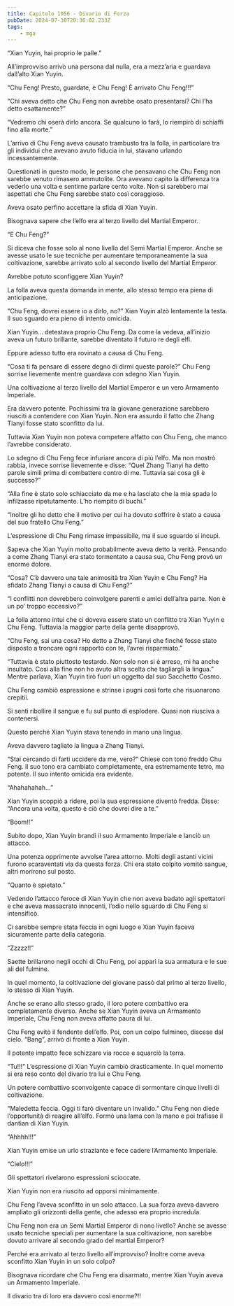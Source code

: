 ```yaml
---
title: Capitolo 1956 - Divario di Forza
pubDate: 2024-07-30T20:36:02.233Z
tags:
    - mga
---
```



“Xian Yuyin, hai proprio le palle.”

All’improvviso arrivò una persona dal nulla, era a mezz’aria e guardava dall’alto Xian Yuyin.

“Chu Feng! Presto, guardate, è Chu Feng! È arrivato Chu Feng!!!”

“Chi aveva detto che Chu Feng non avrebbe osato presentarsi? Chi l’ha detto esattamente?”

“Vedremo chi oserà dirlo ancora. Se qualcuno lo farà, lo riempirò di schiaffi fino alla morte.”

L’arrivo di Chu Feng aveva causato trambusto tra la folla, in particolare tra gli individui che avevano avuto fiducia in lui, stavano urlando incessantemente.

Questionati in questo modo, le persone che pensavano che Chu Feng non sarebbe venuto rimasero ammutolite. Ora avevano capito la differenza tra vederlo una volta e sentirne parlare cento volte. Non si sarebbero mai aspettati che Chu Feng sarebbe stato così coraggioso.

Aveva osato perfino accettare la sfida di Xian Yuyin.

Bisognava sapere che l’elfo era al terzo livello del Martial Emperor.

“E Chu Feng?”

Si diceva che fosse solo al nono livello del Semi Martial Emperor. Anche se avesse usato le sue tecniche per aumentare temporaneamente la sua coltivazione, sarebbe arrivato solo al secondo livello del Martial Emperor.

Avrebbe potuto sconfiggere Xian Yuyin?

La folla aveva questa domanda in mente, allo stesso tempo era piena di anticipazione.

“Chu Feng, dovrei essere io a dirlo, no?” Xian Yuyin alzò lentamente la testa. Il suo sguardo era pieno di intento omicida.

Xian Yuyin… detestava proprio Chu Feng. Da come la vedeva, all’inizio aveva un futuro brillante, sarebbe diventato il futuro re degli elfi.

Eppure adesso tutto era rovinato a causa di Chu Feng.

“Cosa ti fa pensare di essere degno di dirmi queste parole?” Chu Feng sorrise lievemente mentre guardava con sdegno Xian Yuyin.

Una coltivazione al terzo livello del Martial Emperor e un vero Armamento Imperiale.

Era davvero potente. Pochissimi tra la giovane generazione sarebbero riusciti a contendere con Xian Yuyin. Non era assurdo il fatto che Zhang Tianyi fosse stato sconfitto da lui.

Tuttavia Xian Yuyin non poteva competere affatto con Chu Feng, che manco l’avrebbe considerato.

Lo sdegno di Chu Feng fece infuriare ancora di più l’elfo. Ma non mostrò rabbia, invece sorrise lievemente e disse: “Quel Zhang Tianyi ha detto parole simili prima di combattere contro di me. Tuttavia sai cosa gli è successo?”

“Alla fine è stato solo schiacciato da me e ha lasciato che la mia spada lo infilzasse ripetutamente. L’ho riempito di buchi.”

“Inoltre gli ho detto che il motivo per cui ha dovuto soffrire è stato a causa del suo fratello Chu Feng.”

L’espressione di Chu Feng rimase impassibile, ma il suo sguardo si incupì.

Sapeva che Xian Yuyin molto probabilmente aveva detto la verità. Pensando a come Zhang Tianyi era stato tormentato a causa sua, Chu Feng provò un enorme dolore.

“Cosa? C’è davvero una tale animosità tra Xian Yuyin e Chu Feng? Ha sfidato Zhang Tianyi a causa di Chu Feng?”

“I conflitti non dovrebbero coinvolgere parenti e amici dell’altra parte. Non è un po’ troppo eccessivo?”

La folla attorno intuì che ci doveva essere stato un conflitto tra Xian Yuyin e Chu Feng. Tuttavia la maggior parte della gente disapprovò.

“Chu Feng, sai una cosa? Ho detto a Zhang Tianyi che finché fosse stato disposto a troncare ogni rapporto con te, l’avrei risparmiato.”

“Tuttavia è stato piuttosto testardo. Non solo non si è arreso, mi ha anche insultato. Così alla fine non ho avuto altra scelta che tagliargli la lingua.” Mentre parlava, Xian Yuyin tirò fuori un oggetto dal suo Sacchetto Cosmo.

Chu Feng cambiò espressione e strinse i pugni così forte che risuonarono crepitii.

Si sentì ribollire il sangue e fu sul punto di esplodere. Quasi non riusciva a contenersi.

Questo perché Xian Yuyin stava tenendo in mano una lingua.

Aveva davvero tagliato la lingua a Zhang Tianyi.

“Stai cercando di farti uccidere da me, vero?” Chiese con tono freddo Chu Feng. Il suo tono era cambiato completamente, era estremamente tetro, ma potente. Il suo intento omicida era evidente.

“Ahahahahah…”

Xian Yuyin scoppiò a ridere, poi la sua espressione diventò fredda. Disse: “Ancora una volta, questo è ciò che dovrei dire a te.”

“Boom!!”

Subito dopo, Xian Yuyin brandì il suo Armamento Imperiale e lanciò un attacco.

Una potenza opprimente avvolse l’area attorno. Molti degli astanti vicini furono scaraventati via da questa forza. Chi era stato colpito vomitò sangue, altri morirono sul posto.

“Quanto è spietato.”

Vedendo l’attacco feroce di Xian Yuyin che non aveva badato agli spettatori e che aveva massacrato innocenti, l’odio nello sguardo di Chu Feng si intensificò.

Ci sarebbe sempre stata feccia in ogni luogo e Xian Yuyin faceva sicuramente parte della categoria.

“Zzzzz!!”

Saette brillarono negli occhi di Chu Feng, poi apparì la sua armatura e le sue ali del fulmine.

In quel momento, la coltivazione del giovane passò dal primo al terzo livello, lo stesso di Xian Yuyin.

Anche se erano allo stesso grado, il loro potere combattivo era completamente diverso. Anche se Xian Yuyin aveva un Armamento Imperiale, Chu Feng non aveva affatto paura di lui.

Chu Feng evitò il fendente dell’elfo. Poi, con un colpo fulmineo, discese dal cielo. “Bang”, arrivò di fronte a Xian Yuyin.

Il potente impatto fece schizzare via rocce e squarciò la terra.

“Tu!!!” L’espressione di Xian Yuyin cambiò drasticamente. In quel momento si era reso conto del divario tra lui e Chu Feng.

Un potere combattivo sconvolgente capace di sormontare cinque livelli di coltivazione.

“Maledetta feccia. Oggi ti farò diventare un invalido.” Chu Feng non diede l’opportunità di reagire all’elfo. Formò una lama con la mano e poi trafisse il dantian di Xian Yuyin.

“Ahhhh!!!”

Xian Yuyin emise un urlo straziante e fece cadere l’Armamento Imperiale.

“Cielo!!!”

Gli spettatori rivelarono espressioni scioccate.

Xian Yuyin non era riuscito ad opporsi minimamente.

Chu Feng l’aveva sconfitto in un solo attacco. La sua forza aveva davvero ampliato gli orizzonti della gente, che adesso era proprio incredula.

Chu Feng non era un Semi Martial Emperor di nono livello? Anche se avesse usato tecniche speciali per aumentare la sua coltivazione, non sarebbe dovuto arrivare al secondo grado del martial Emperor?

Perché era arrivato al terzo livello all’improvviso? Inoltre come aveva sconfitto Xian Yuyin in un solo colpo?

Bisognava ricordare che Chu Feng era disarmato, mentre Xian Yuyin aveva un Armamento Imperiale.

Il divario tra di loro era davvero così enorme?!!


